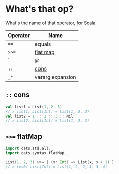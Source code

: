 # What's that op?

What's the name of that operator, for Scala.

| Operator   | Name                 |
|------------|----------------------|
| `==`       | equals               |
| `>>=`      | [flat map](#flatmap) |
| `|@|`      | cinnabon             |
| `::`       | [cons](#cons)        |
| `_*`       | vararg expansion     |


## <a id="cons"/> `::` cons

```scala
val list1 = List(1, 2, 3)
// > list1: List[Int] = List(1, 2, 3)
val list2 = 1 :: 2 :: 3 :: Nil
// > list2: List[Int] = List(1, 2, 3)
```

## <a id="flatmap"/> `>>=` flatMap

```scala
import cats.std.all._
import cats.syntax.flatMap._

List(1, 2, 3) >>= { (x: Int) => List(x, x + 1) }
// > res0: List[Int] = List(1, 2, 2, 3, 3, 4)
```
